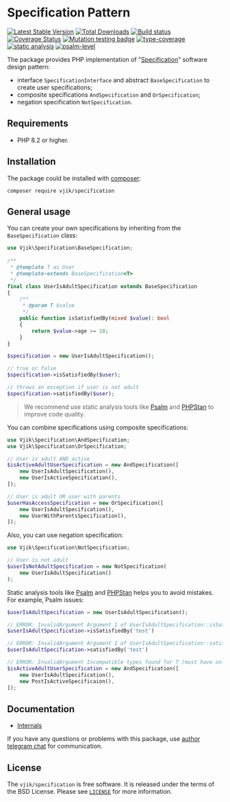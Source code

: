# Specification Pattern

[![Latest Stable Version](https://poser.pugx.org/vjik/specification/v)](https://packagist.org/packages/vjik/specification)
[![Total Downloads](https://poser.pugx.org/vjik/specification/downloads)](https://packagist.org/packages/vjik/specification)
[![Build status](https://github.com/vjik/specification/actions/workflows/build.yml/badge.svg)](https://github.com/vjik/specification/actions/workflows/build.yml)
[![Coverage Status](https://coveralls.io/repos/github/vjik/specification/badge.svg)](https://coveralls.io/github/vjik/specification)
[![Mutation testing badge](https://img.shields.io/endpoint?style=flat&url=https%3A%2F%2Fbadge-api.stryker-mutator.io%2Fgithub.com%2Fvjik%2Fspecification%2Fmaster)](https://dashboard.stryker-mutator.io/reports/github.com/vjik/specification/master)
[![type-coverage](https://shepherd.dev/github/vjik/specification/coverage.svg)](https://shepherd.dev/github/vjik/specification)
[![static analysis](https://github.com/vjik/specification/workflows/static%20analysis/badge.svg)](https://github.com/vjik/specification/actions?query=workflow%3A%22static+analysis%22)
[![psalm-level](https://shepherd.dev/github/vjik/specification/level.svg)](https://shepherd.dev/github/vjik/specification)

The package provides PHP implementation of
"[Specification](https://designpatternsphp.readthedocs.io/en/latest/Behavioral/Specification/README.html)"
software design pattern:

- interface `SpecificationInterface` and abstract `BaseSpecification` to create user specifications;
- composite specifications `AndSpecification` and `OrSpecification`;
- negation specification `NotSpecification`.

## Requirements

- PHP 8.2 or higher.

## Installation

The package could be installed with [composer](https://getcomposer.org/download/):

```shell
composer require vjik/specification
```

## General usage

You can create your own specifications by inheriting from the `BaseSpecification` class:

```php
use Vjik\Specification\BaseSpecification;
    
/**
 * @template T as User
 * @template-extends BaseSpecification<T>
 */
final class UserIsAdultSpecification extends BaseSpecification
{
    /**
     * @param T $value
     */
    public function isSatisfiedBy(mixed $value): bool
    {
        return $value->age >= 18;
    }
}

$specification = new UserIsAdultSpecification();

// true or false
$specification->isSatisfiedBy($user); 

// throws an exception if user is not adult
$specification->satisfiedBy($user); 
```

> We recommend use static analysis tools like [Psalm](https://psalm.dev) and [PHPStan](https://phpstan.org)
> to improve code quality.

You can combine specifications using composite specifications:

```php
use Vjik\Specification\AndSpecification;
use Vjik\Specification\OrSpecification;

// User is adult AND active
$isActiveAdultUserSpecification = new AndSpecification([
    new UserIsAdultSpecification(),
    new UserIsActiveSpecification(),
]);

// User is adult OR user with parents
$userHasAccessSpecification = new OrSpecification([
    new UserIsAdultSpecification(),
    new UserWithParentsSpecification(),
]);
```

Also, you can use negation specification:

```php
use Vjik\Specification\NotSpecification;

// User is not adult
$userIsNotAdultSpecification = new NotSpecification(
    new UserIsAdultSpecification()
);
```

Static analysis tools like [Psalm](https://psalm.dev) and [PHPStan](https://phpstan.org) helps you to avoid mistakes.
For example, Psalm issues:

```php
$userIsAdultSpecification = new UserIsAdultSpecification();

// ERROR: InvalidArgument Argument 1 of UserIsAdultSpecification::isSatisfiedBy expects User, but 'test' provided
$userIsAdultSpecification->isSatisfiedBy('test')

// ERROR: InvalidArgument Argument 1 of UserIsAdultSpecification::satisfiedBy expects User, but 'test' provided
$userIsAdultSpecification->satisfiedBy('test')

// ERROR: InvalidArgument Incompatible types found for T (must have only one of User, Post)
$isActiveAdultUserSpecification = new AndSpecification([
    new UserIsAdultSpecification(),
    new PostIsActiveSpecificaion(),
]);
```

## Documentation

- [Internals](docs/internals.md)

If you have any questions or problems with this package, use [author telegram chat](https://t.me/predvoditelev_chat)
for communication.

## License

The `vjik/specification` is free software. It is released under the terms of the BSD License.
Please see [`LICENSE`](./LICENSE.md) for more information.
